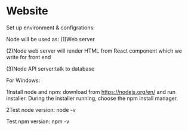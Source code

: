 # Website
Set up environment & configrations:


Node will be used as:
(1)Web server

(2)Node web server will render HTML from React component which we write for front end

(3)Node API server:talk to database


For Windows:

1Install node and npm: download from https://nodejs.org/en/ and run installer. During the installer running, choose the npm install manager.

2Test node version: node -v  

 Test npm version: npm -v
 
